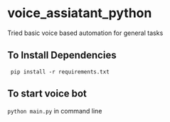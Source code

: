 # voice_assiatant_python
Tried basic voice based automation for general tasks 

## To Install Dependencies 
``` pip install -r requirements.txt```

## To start voice bot 
``` python main.py ``` in command line